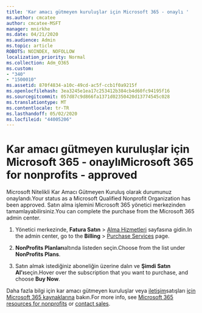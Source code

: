 ```yaml
---
title: 'Kar amacı gütmeyen kuruluşlar için Microsoft 365 - onaylı '
ms.author: cmcatee
author: cmcatee-MSFT
manager: mnirkhe
ms.date: 04/21/2020
ms.audience: Admin
ms.topic: article
ROBOTS: NOINDEX, NOFOLLOW
localization_priority: Normal
ms.collection: Adm_O365
ms.custom:
- "340"
- "1500010"
ms.assetid: 870f4834-a10c-49cd-ac5f-ccb1f0a9215f
ms.openlocfilehash: 3ea3245e1ea17c253412b384cb4d60fc94195f16
ms.sourcegitcommit: 057d87c9d866fa1371d02350420d13774545c028
ms.translationtype: MT
ms.contentlocale: tr-TR
ms.lasthandoff: 05/02/2020
ms.locfileid: "44005206"
---
```

# <a name="microsoft-365-for-nonprofits---approved"></a><span data-ttu-id="50a3d-102">Kar amacı gütmeyen kuruluşlar için Microsoft 365 - onaylı</span><span class="sxs-lookup"><span data-stu-id="50a3d-102">Microsoft 365 for nonprofits - approved</span></span>

<span data-ttu-id="50a3d-103">Microsoft Nitelikli Kar Amacı Gütmeyen Kuruluş olarak durumunuz onaylandı.</span><span class="sxs-lookup"><span data-stu-id="50a3d-103">Your status as a Microsoft Qualified Nonprofit Organization has been approved.</span></span> <span data-ttu-id="50a3d-104">Satın alma işlemini Microsoft 365 yönetici merkezinden tamamlayabilirsiniz.</span><span class="sxs-lookup"><span data-stu-id="50a3d-104">You can complete the purchase from the Microsoft 365 admin center.</span></span>

1. <span data-ttu-id="50a3d-105">Yönetici merkezinde, **Fatura Satın** \> [Alma Hizmetleri](https://go.microsoft.com/fwlink/p/?linkid=868433) sayfasına gidin.</span><span class="sxs-lookup"><span data-stu-id="50a3d-105">In the admin center, go to the **Billing** \> [Purchase Services](https://go.microsoft.com/fwlink/p/?linkid=868433) page.</span></span>

2. <span data-ttu-id="50a3d-106">**NonProfits Planları**altında listeden seçin.</span><span class="sxs-lookup"><span data-stu-id="50a3d-106">Choose from the list under **NonProfits Plans**.</span></span>

3. <span data-ttu-id="50a3d-107">Satın almak istediğiniz aboneliğin üzerine dalın ve **Şimdi Satın Al'ı**seçin.</span><span class="sxs-lookup"><span data-stu-id="50a3d-107">Hover over the subscription that you want to purchase, and choose **Buy Now**.</span></span>

<span data-ttu-id="50a3d-108">Daha fazla bilgi için kar amacı gütmeyen kuruluşlar veya [iletişim](https://www.microsoft.com/nonprofits/contact-us)satışları [için Microsoft 365 kaynaklarına](https://www.microsoft.com/nonprofits/microsoft-365) bakın.</span><span class="sxs-lookup"><span data-stu-id="50a3d-108">For more info, see [Microsoft 365 resources for nonprofits](https://www.microsoft.com/nonprofits/microsoft-365) or [contact sales](https://www.microsoft.com/nonprofits/contact-us).</span></span>
